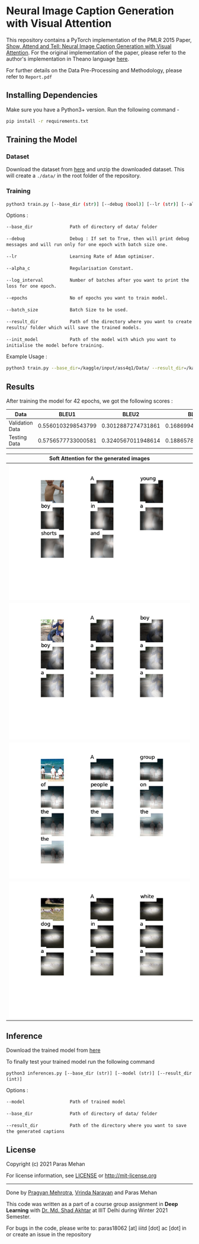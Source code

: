 # Neural Image Caption Generation with Visual Attention

This repository contains a PyTorch implementation of the PMLR 2015 Paper, [Show, Attend and Tell: Neural Image Caption Generation with Visual Attention](http://proceedings.mlr.press/v37/xuc15.html). For the original implementation of the paper, please refer to the author's implementation in Theano language [here](https://github.com/kelvinxu/arctic-captions).

For further details on the Data Pre-Processing and Methodology, please refer to ```Report.pdf```

## Installing Dependencies

Make sure you have a Python3+ version. Run the following command - 

```bash
pip install -r requirements.txt
```

## Training the Model

### Dataset

Download the dataset from [here](https://drive.google.com/file/d/1h6Mg9RsjUIJyerOZlH4yYRQCIQ5GP0dZ/view?usp=sharing) and unzip the downloaded dataset. This will create a ```./data/``` in the root folder of the repository.  

### Training
```bash
python3 train.py [--base_dir (str)] [--debug (bool)] [--lr (str)] [--alpha_c (float)] [--log_interval (int)] [--epochs (int)] [--batch_size (int)] [--result_dir (str)] [--init_model (str)]
```
Options : 
```
--base_dir              Path of directory of data/ folder

--debug                 Debug : If set to True, then will print debug messages and will run only for one epoch with batch size one. 

--lr                    Learning Rate of Adam optimiser. 

--alpha_c               Regularisation Constant.

--log_interval          Number of batches after you want to print the loss for one epoch.

--epochs                No of epochs you want to train model. 

--batch_size            Batch Size to be used. 

--result_dir            Path of the directory where you want to create results/ folder which will save the trained models. 

--init_model            Path of the model with which you want to initialise the model before training. 
```

Example Usage : 
```bash
python3 train.py --base_dir=/kaggle/input/ass4q1/Data/ --result_dir=/kaggle/working/results --init_model=/kaggle/input/show-33/33.pth
```
## Results
After training the model for 42 epochs, we got the following scores :

| Data  | BLEU1  | BLEU2  | BLEU3  | BLEU4  | METEOR  |
|---|---|---|---|---|---|
| Validation Data | 0.5560103298543799   | 0.3012887274731861   | 0.16869948803000315  |0.09124722446388864   | 0.24042306161781762  |
| Testing Data  | 0.5756577733000581  | 0.3240567011948614  | 0.18865787383495358  | 0.10922486278026644  |  0.25408193751079544  |

| Soft Attention for the generated images |
|----------------------|
| ![](Images/106490881_5a2dd9b7bd.jpg) |
| ![](Images/136644343_0e2b423829.jpg) |
| ![](Images/160792599_6a7ec52516.jpg) |
| ![](Images/249394748_2e4acfbbb5.jpg) |


## Inference

Download the trained model from [here](https://drive.google.com/file/d/1cCsgWKPzt7_ihJeUVwE3miNvCDmfmvT1/view?usp=sharing)

To finally test your trained model run the following command

```
python3 inferences.py [--base_dir (str)] [--model (str)] [--result_dir (int)] 
```
Options : 
```
--model                 Path of trained model

--base_dir              Path of directory of data/ folder

--result_dir            Path of the directory where you want to save the generated captions

```


## License 

Copyright (c) 2021  Paras Mehan

For license information, see [LICENSE](LICENSE) or http://mit-license.org


- - -

Done by [Pragyan Mehrotra](https://github.com/pragyanmehrotra), [Vrinda Narayan](https://github.com/vrindaaa) and Paras Mehan


This code was written as a part of a course group assignment in **Deep Learning** with [Dr. Md. Shad Akhtar](https://iiitd.ac.in/shad) at IIIT Delhi during Winter 2021 Semester.

For bugs in the code, please write to: paras18062 [at] iiitd [dot] ac [dot] in or create an issue in the repository
